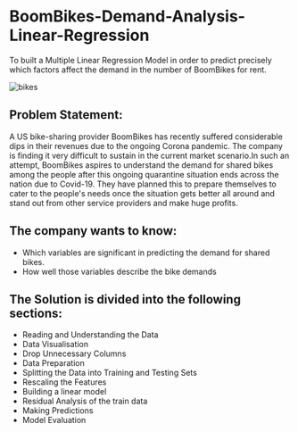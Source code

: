 # BoomBikes-Demand-Analysis-Linear-Regression
To built a Multiple Linear Regression Model in order to predict precisely which factors affect the demand in the number 
of BoomBikes for rent.


![bikes](https://user-images.githubusercontent.com/76103417/147348027-30e3c415-c113-4e12-b1e4-51a6bec957a1.png)




## Problem Statement:
A US bike-sharing provider BoomBikes has recently suffered considerable dips in their revenues due to the ongoing Corona pandemic. The company is finding it very difficult to sustain in the current market scenario.In such an attempt, BoomBikes aspires to understand the demand for shared bikes among the people after this ongoing quarantine situation ends across the nation due to Covid-19. They have planned this to prepare themselves to cater to the people's needs once the situation gets better all around and stand out from other service providers and make huge profits.

## The company wants to know:
+ Which variables are significant in predicting the demand for shared bikes.
+ How well those variables describe the bike demands

## The Solution is divided into the following sections:
+ Reading and Understanding the Data
+ Data Visualisation
+ Drop Unnecessary Columns
+ Data Preparation
+ Splitting the Data into Training and Testing Sets
+ Rescaling the Features
+ Building a linear model
+ Residual Analysis of the train data
+ Making Predictions
+ Model Evaluation
